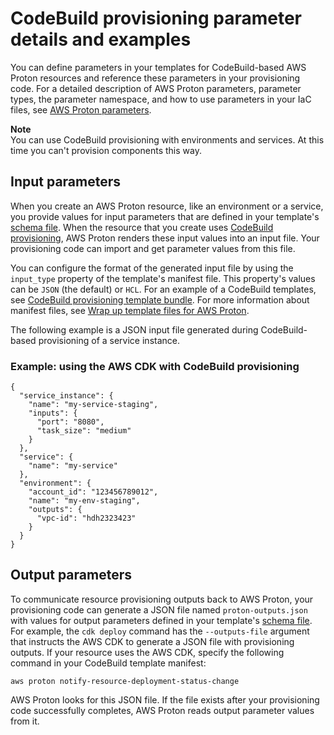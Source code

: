 # CodeBuild provisioning parameter details and examples<a name="parameters-codebuild"></a>

You can define parameters in your templates for CodeBuild\-based AWS Proton resources and reference these parameters in your provisioning code\. For a detailed description of AWS Proton parameters, parameter types, the parameter namespace, and how to use parameters in your IaC files, see [AWS Proton parameters](parameters.md)\.

**Note**  
You can use CodeBuild provisioning with environments and services\. At this time you can't provision components this way\.

## Input parameters<a name="parameters-codebuild.input"></a>

When you create an AWS Proton resource, like an environment or a service, you provide values for input parameters that are defined in your template's [schema file](ag-schema.md)\. When the resource that you create uses [CodeBuild provisioning](ag-works-prov-methods.md#ag-works-prov-methods-codebuild), AWS Proton renders these input values into an input file\. Your provisioning code can import and get parameter values from this file\.

You can configure the format of the generated input file by using the `input_type` property of the template's manifest file\. This property's values can be `JSON` \(the default\) or `HCL`\. For an example of a CodeBuild templates, see [CodeBuild provisioning template bundle](ag-infrastructure-tmp-files-codebuild.md)\. For more information about manifest files, see [Wrap up template files for AWS Proton](ag-wrap-up.md)\.

The following example is a JSON input file generated during CodeBuild\-based provisioning of a service instance\.

### Example: using the AWS CDK with CodeBuild provisioning<a name="parameters-codebuild.example"></a>

```
{
  "service_instance": {
    "name": "my-service-staging",
    "inputs": {
      "port": "8080",
      "task_size": "medium"
    }
  },
  "service": {
    "name": "my-service"
  },
  "environment": {
    "account_id": "123456789012",
    "name": "my-env-staging",
    "outputs": {
      "vpc-id": "hdh2323423"
    }
  }
}
```

## Output parameters<a name="parameters-codebuild.output"></a>

To communicate resource provisioning outputs back to AWS Proton, your provisioning code can generate a JSON file named `proton-outputs.json` with values for output parameters defined in your template's [schema file](ag-schema.md)\. For example, the `cdk deploy` command has the `--outputs-file` argument that instructs the AWS CDK to generate a JSON file with provisioning outputs\. If your resource uses the AWS CDK, specify the following command in your CodeBuild template manifest:

```
aws proton notify-resource-deployment-status-change
```

AWS Proton looks for this JSON file\. If the file exists after your provisioning code successfully completes, AWS Proton reads output parameter values from it\.